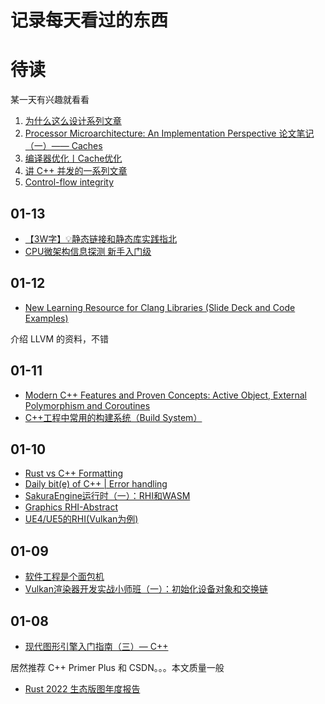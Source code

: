 # 记录每天看过的东西

# 待读

某一天有兴趣就看看

1. [为什么这么设计系列文章](https://draveness.me/whys-the-design/)
2. [Processor Microarchitecture: An Implementation Perspective 论文笔记（一）—— Caches](https://zhuanlan.zhihu.com/p/433652417)
3. [编译器优化丨Cache优化](https://zhuanlan.zhihu.com/p/588617980)
4. [讲 C++ 并发的一系列文章](http://dengzuoheng.github.io/blog/)
5. [Control-flow integrity](https://maskray.me/blog/2022-12-18-control-flow-integrity)

## 01-13

- [【3W字】💡静态链接和静态库实践指北](https://zhuanlan.zhihu.com/p/595527528)
- [CPU微架构信息探测 新手入门级](https://zhuanlan.zhihu.com/p/598486887)

## 01-12

- [New Learning Resource for Clang Libraries (Slide Deck and Code Examples)](https://discourse.llvm.org/t/new-learning-resource-for-clang-libraries-slide-deck-and-code-examples/67604)

介绍 LLVM 的资料，不错

## 01-11

- [Modern C++ Features and Proven Concepts: Active Object, External Polymorphism and Coroutines](https://dev.to/ivankostruba/modern-c-features-and-proven-concepts-active-object-external-polymorphism-and-coroutines-444l)
- [C++工程中常用的构建系统（Build System）](https://zhuanlan.zhihu.com/p/570846866)

## 01-10

- [Rust vs C++ Formatting](https://brevzin.github.io//c++/2023/01/02/rust-cpp-format/#specifiers-are-useful)
- [Daily bit(e) of C++ | Error handling](https://itnext.io/daily-bit-e-of-c-error-handling-7088462a7792)
- [SakuraEngine运行时（一）：RHI和WASM](https://zhuanlan.zhihu.com/p/452363815)
- [Graphics RHI-Abstract](https://zhuanlan.zhihu.com/p/528407540)
- [UE4/UE5的RHI(Vulkan为例)](https://zhuanlan.zhihu.com/p/417561163)


## 01-09

- [软件工程是个面包机](https://drmingdrmer.github.io/tech/bla/2018/09/27/toaster.html)
- [Vulkan渲染器开发实战小师班（一）：初始化设备对象和交换链](https://zhuanlan.zhihu.com/p/478021889)

## 01-08

- [现代图形引擎入门指南（三）— C++](https://zhuanlan.zhihu.com/p/597327065)

居然推荐 C++ Primer Plus 和 CSDN。。。本文质量一般

- [Rust 2022 生态版图年度报告](https://github.com/RustMagazine/Rust-Ecosystem-Annual-Report/blob/main/2022/report.md)
